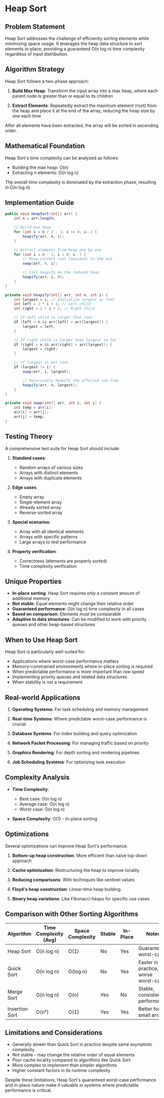 # Heap Sort

## Problem Statement

Heap Sort addresses the challenge of efficiently sorting elements while minimizing space usage. It leverages the heap data structure to sort elements in-place, providing a guaranteed O(n log n) time complexity regardless of input distribution.

## Algorithm Strategy

Heap Sort follows a two-phase approach:

1. **Build Max Heap**: Transform the input array into a max heap, where each parent node is greater than or equal to its children

2. **Extract Elements**: Repeatedly extract the maximum element (root) from the heap and place it at the end of the array, reducing the heap size by one each time

After all elements have been extracted, the array will be sorted in ascending order.

## Mathematical Foundation

Heap Sort's time complexity can be analyzed as follows:

- Building the max heap: O(n)
- Extracting n elements: O(n log n)

The overall time complexity is dominated by the extraction phase, resulting in O(n log n).

## Implementation Guide

```java
public void heapSort(int[] arr) {
    int n = arr.length;

    // Build max heap
    for (int i = n / 2 - 1; i >= 0; i--) {
        heapify(arr, n, i);
    }

    // Extract elements from heap one by one
    for (int i = n - 1; i > 0; i--) {
        // Move current root (maximum) to the end
        swap(arr, 0, i);

        // Call heapify on the reduced heap
        heapify(arr, i, 0);
    }
}

private void heapify(int[] arr, int n, int i) {
    int largest = i; // Initialize largest as root
    int left = 2 * i + 1; // Left child
    int right = 2 * i + 2; // Right child

    // If left child is larger than root
    if (left < n && arr[left] > arr[largest]) {
        largest = left;
    }

    // If right child is larger than largest so far
    if (right < n && arr[right] > arr[largest]) {
        largest = right;
    }

    // If largest is not root
    if (largest != i) {
        swap(arr, i, largest);

        // Recursively heapify the affected sub-tree
        heapify(arr, n, largest);
    }
}

private void swap(int[] arr, int i, int j) {
    int temp = arr[i];
    arr[i] = arr[j];
    arr[j] = temp;
}
```

## Testing Theory

A comprehensive test suite for Heap Sort should include:

1. **Standard cases**:
   - Random arrays of various sizes
   - Arrays with distinct elements
   - Arrays with duplicate elements

2. **Edge cases**:
   - Empty array
   - Single-element array
   - Already sorted array
   - Reverse-sorted array

3. **Special scenarios**:
   - Array with all identical elements
   - Arrays with specific patterns
   - Large arrays to test performance

4. **Property verification**:
   - Correctness (elements are properly sorted)
   - Time complexity verification

## Unique Properties

- **In-place sorting**: Heap Sort requires only a constant amount of additional memory
- **Not stable**: Equal elements might change their relative order
- **Guaranteed performance**: O(n log n) time complexity in all cases
- **Based on comparison**: Elements must be comparable
- **Adaptive to data structures**: Can be modified to work with priority queues and other heap-based structures

## When to Use Heap Sort

Heap Sort is particularly well-suited for:

- Applications where worst-case performance matters
- Memory-constrained environments where in-place sorting is required
- When predictable performance is more important than raw speed
- Implementing priority queues and related data structures
- When stability is not a requirement

## Real-world Applications

1. **Operating Systems**: For task scheduling and memory management

2. **Real-time Systems**: Where predictable worst-case performance is crucial

3. **Database Systems**: For index building and query optimization

4. **Network Packet Processing**: For managing traffic based on priority

5. **Graphics Rendering**: For depth sorting and rendering pipelines

6. **Job Scheduling Systems**: For optimizing task execution

## Complexity Analysis

- **Time Complexity**:
  - Best case: O(n log n)
  - Average case: O(n log n)
  - Worst case: O(n log n)

- **Space Complexity**: O(1) - In-place sorting

## Optimizations

Several optimizations can improve Heap Sort's performance:

1. **Bottom-up heap construction**: More efficient than naive top-down approach

2. **Cache optimization**: Restructuring the heap to improve locality

3. **Reducing comparisons**: With techniques like sentinel values

4. **Floyd's heap construction**: Linear-time heap building

5. **Binary heap variations**: Like Fibonacci heaps for specific use cases

## Comparison with Other Sorting Algorithms

| Algorithm | Time Complexity (Avg) | Space Complexity | Stable | In-Place | Notes |
|-----------|------------------------|------------------|--------|----------|-------|
| Heap Sort | O(n log n) | O(1) | No | Yes | Guaranteed worst-case |
| Quick Sort | O(n log n) | O(log n) | No | Yes | Faster in practice, worse worst-case |
| Merge Sort | O(n log n) | O(n) | Yes | No | Stable, consistent performance |
| Insertion Sort | O(n²) | O(1) | Yes | Yes | Better for small arrays |

## Limitations and Considerations

- Generally slower than Quick Sort in practice despite same asymptotic complexity
- Not stable - may change the relative order of equal elements
- Poor cache locality compared to algorithms like Quick Sort
- More complex to implement than simpler algorithms
- Higher constant factors in its runtime complexity

Despite these limitations, Heap Sort's guaranteed worst-case performance and in-place nature make it valuable in systems where predictable performance is critical.
